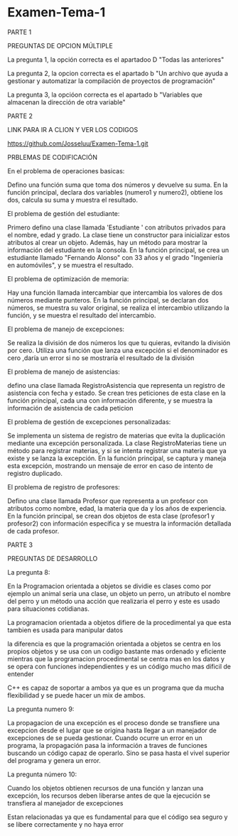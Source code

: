 # Examen-Tema-1

PARTE 1 

PREGUNTAS DE OPCION MÚLTIPLE

La pregunta 1, la opción correcta es el apartadoo D "Todas las anteriores"

La pregunta 2, la opcion correcta es el apartado b "Un archivo que ayuda a gestionar y automatizar la compilación de proyectos de programación"

La pregunta 3, la opcióon correcta es el apartado b "Variables que almacenan la dirección de otra variable"

PARTE 2

LINK PARA IR A CLION Y VER LOS CODIGOS

https://github.com/Josseluu/Examen-Tema-1.git

PRBLEMAS DE CODIFICACIÓN

En el problema de operaciones basicas: 

Defino una función suma que toma dos números y devuelve su suma. En la función principal, declara dos variables (numero1 y numero2), obtiene los dos, calcula su suma y muestra el resultado.

El problema de gestión del estudiante: 

Primero defino una clase llamada 'Estudiante ' con atributos privados para el nombre, edad y grado. La clase tiene un constructor para inicializar estos atributos al crear un objeto. Además, hay un método para mostrar la información del estudiante en la consola. En la función principal, se crea un estudiante llamado "Fernando Alonso" con 33 años y el grado "Ingeniería en automóviles", y se muestra el resultado.

El problema de optimización de memoria:

Hay una función llamada intercambiar que intercambia los valores de dos números mediante punteros. En la función principal, se declaran dos números, se muestra su valor original, se realiza el intercambio utilizando la función, y se muestra el resultado del intercambio.

El problema de manejo de excepciones:

Se realiza la división de dos números los que tu quieras, evitando la división por cero. Utiliza una función que lanza una excepción si el denominador es cero ,daría un error si no se mostraría el resultado de la división

El problema de manejo de asistencias:

defino una clase llamada RegistroAsistencia que representa un registro de asistencia con fecha y estado. Se crean tres peticiones de esta clase en la función principal, cada una con información diferente, y se muestra la información de asistencia de cada peticion

El problema de gestión de excepciones personalizadas: 

Se implementa un sistema de registro de materias que evita la duplicación mediante una excepción personalizada. La clase RegistroMaterias tiene un método para registrar materias, y si se intenta registrar una materia que ya existe y se lanza la excepción. En la función principal, se captura y maneja esta excepción, mostrando un mensaje de error en caso de intento de registro duplicado.

El problema de registro de profesores:

Defino una clase llamada Profesor que representa a un profesor con atributos como nombre, edad, la materia que da y  los años de experiencia. En la función principal, se crean dos objetos de esta clase (profesor1 y profesor2) con información específica y se muestra la información detallada de cada profesor. 

 
PARTE 3 

PREGUNTAS DE DESARROLLO

La pregunta 8:

En la Programacion orientada a objetos se dividie es clases como por ejemplo un animal seria una clase, un objeto un perro, un atributo el nombre del perro y un método una acción que realizaria el perro y este es usado para situaciones cotidianas.

La programacion orientada a objetos difiere de la procedimental ya que esta tambien es usada para manipular datos

la diferencia es que la programación orientada a objetos se centra en los propios objetos y se usa con un codigo bastante mas ordenado y eficiente mientras que la programacion procedimental se centra mas en los datos y se opera con funciones independientes y es un código mucho mas díficil de entender

C++ es capaz de soportar a ambos ya que es un programa que da mucha flexibilidad y se puede hacer un mix de ambos.

La pregunta numero 9:

La propagacion de una excepción es el proceso donde se transfiere una excepcion desde el lugar que se origina hasta llegar a un manejador de excepciones de se pueda gestionar.
Cuando ocurre un error en un programa, la propagación pasa la información a traves de funciones buscando un código capaz de operarlo. Sino se pasa hasta el vivel superior del programa y genera un error.

La pregunta número 10:

Cuando los objetos obtienen recursos de una función y lanzan una excepción, los recursos deben liberarse antes de que la ejecución se transfiera al manejador de excepciones

Estan relacionadas ya que es fundamental para que el código sea seguro y se libere correctamente y no haya error

